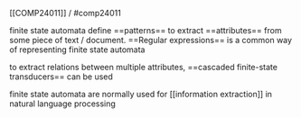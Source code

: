 [[COMP24011]] / #comp24011 

finite state automata define ==patterns== to extract ==attributes== from some piece of text / document. ==Regular expressions== is a common way of representing finite state automata

to extract relations between multiple attributes, ==cascaded finite-state transducers== can be used

finite state automata are normally used for [[information extraction]] in natural language processing